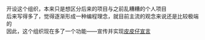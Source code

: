 开设这个组织，本来只是想区分后来的项目与之前乱糟糟的个人项目  
后来写得多了，觉得逐渐形成一种编程理念，就目前主流的观念来说还是比较极端的  
因此，这个组织现在多了一个功能——宣传并实现[皮皮仔宣言](https://github.com/ppz-pro/Declaration)
